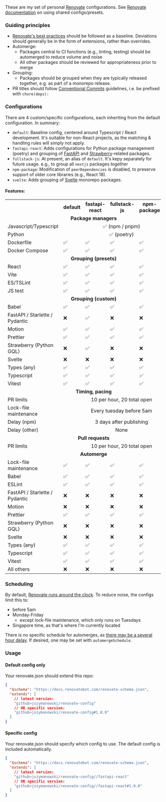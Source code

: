 These are my set of personal [Renovate](https://docs.renovatebot.com/) configurations.  See [Renovate documentation](https://docs.renovatebot.com/config-presets/) on using shared configs/presets.

### Guiding principles

- [Renovate's best practices](https://docs.renovatebot.com/presets-config/#configbest-practices) should be followed as a baseline.  Deviations should generally be in the form of extensions, rather than overrides.
- Automerge:
  - Packages central to CI functions (e.g., linting, testing) should be automerged to reduce volume and noise
  - All other packages should be reviewed for appropriateness prior to merge
- Grouping:
  - Packages should be grouped when they are typically released together, e.g. as part of a monorepo release.
- PR titles should follow [Conventional Commits](https://www.conventionalcommits.org/en/v1.0.0/) guidelines, i.e. be prefixed with `chore(deps):`


### Configurations

There are 4 custom/specific configurations, each inheriting from the default configuration.  In summary:

- `default`: Baseline config, centered around Typescript / React development.  It's suitable for non-React projects, as the matching & handling rules will simply not apply.
- `fastapi-react`: Adds configurations for Python package management (poetry) and grouping of [FastAPI](https://fastapi.tiangolo.com/) and [Strawberry](https://strawberry.rocks/)-related packages.
- `fullstack-js`: At present, an alias of `default`.  It's kepy separately for future usage.  e.g., to group all `nextjs` packages together
- `npm-package`: Modification of `peerDependencies` is disabled, to preserve support of older core libraries (e.g., React 18).
- `svelte`: Adds grouping of [Svelte](https://svelte.dev/) monorepo packages.

#### Features: 

<table>
<tr>
<th></th><th>default</th><th>fastapi-react</th><th>fullstack-js</th><th>npm-package</th><th>svelte</th></tr>

<tr><td colspan=6 align=center><b>Package managers</b></td></tr>
<tr><td>Javascript/Typescript</td><td colspan=5 align=center>✅ (npm / pnpm)</td></tr>
<tr><td>Python</td><td colspan=5 align=center>✅ (poetry)</td></tr>
<tr><td>Dockerfile</td><td>✅</td><td>✅</td><td>✅</td><td>✅</td><td>✅</td></tr>
<tr><td>Docker Compose</td><td>✅</td><td>✅</td><td>✅</td><td>✅</td><td>✅</td></tr>

<tr><td colspan=6 align=center><b>Grouping (presets)</b></td></tr>
<tr><td>React</td><td>✅</td><td>✅</td><td>✅</td><td>✅</td><td>✅</td></tr>
<tr><td>Vite</td><td>✅</td><td>✅</td><td>✅</td><td>✅</td><td>✅</td></tr>
<tr><td>ES/TSLint</td><td>✅</td><td>✅</td><td>✅</td><td>✅</td><td>✅</td></tr>
<tr><td>JS test</td><td>✅</td><td>✅</td><td>✅</td><td>✅</td><td>✅</td></tr>

<tr><td colspan=6 align=center><b>Grouping (custom)</b></td></tr>
<tr><td>Babel</td><td>✅</td><td>✅</td><td>✅</td><td>✅</td><td>✅</td></tr>
<tr><td>FastAPI / Starlette / Pydantic</td><td>❌</td><td>✅</td><td>❌</td><td>❌</td><td>❌</td></tr>
<tr><td>Motion</td><td>✅</td><td>✅</td><td>✅</td><td>✅</td><td>✅</td></tr>
<tr><td>Prettier</td><td>✅</td><td>✅</td><td>✅</td><td>✅</td><td>✅</td></tr>
<tr><td>Strawberry (Python GQL)</td><td>❌</td><td>✅</td><td>❌</td><td>❌</td><td>❌</td></tr>
<tr><td>Svelte</td><td>❌</td><td>❌</td><td>❌</td><td>❌</td><td>✅</td></tr>
<tr><td>Types (any)</td><td>✅</td><td>✅</td><td>✅</td><td>✅</td><td>✅</td></tr>
<tr><td>Typescript</td><td>✅</td><td>✅</td><td>✅</td><td>✅</td><td>✅</td></tr>
<tr><td>Vitest</td><td>✅</td><td>✅</td><td>✅</td><td>✅</td><td>✅</td></tr>

<tr><td colspan=6 align=center><b>Timing, pacing</b></td></tr>
<tr><td>PR limits</td><td colspan=5 align=center>10 per hour, 20 total open</td></tr>
<tr><td>Lock-file maintenance</td><td colspan=5 align=center>Every tuesday before 5am</td></tr>
<tr><td>Delay (npm)</td><td colspan=5 align=center>3 days after publishing</td></tr>
<tr><td>Delay (other)</td><td colspan=5 align=center>None</td></tr>

<tr><td colspan=6 align=center><b>Pull requests</b></td></tr>
<tr><td>PR limits</td><td colspan=5 align=center>10 per hour, 20 total open</td></tr>


<tr><td colspan=6 align=center><b>Automerge</b></td></tr>
<tr><td>Lock-file maintenance</td><td>✅</td><td>✅</td><td>✅</td><td>✅</td><td>✅</td></tr>
<tr><td>Babel</td><td>✅</td><td>✅</td><td>✅</td><td>✅</td><td>✅</td></tr>
<tr><td>ESLint</td><td>✅</td><td>✅</td><td>✅</td><td>✅</td><td>✅</td></tr>
<tr><td>FastAPI / Starlette / Pydantic</td><td>❌</td><td>❌</td><td>❌</td><td>❌</td><td>❌</td></tr>
<tr><td>Motion</td><td>❌</td><td>❌</td><td>❌</td><td>❌</td><td>❌</td></tr>
<tr><td>Prettier</td><td>✅</td><td>✅</td><td>✅</td><td>✅</td><td>✅</td></tr>
<tr><td>Strawberry (Python GQL)</td><td>❌</td><td>❌</td><td>❌</td><td>❌</td><td>❌</td></tr>
<tr><td>Svelte</td><td>❌</td><td>❌</td><td>❌</td><td>❌</td><td>❌</td></tr>
<tr><td>Types (any)</td><td>✅</td><td>✅</td><td>✅</td><td>✅</td><td>✅</td></tr>
<tr><td>Typescript</td><td>✅</td><td>✅</td><td>✅</td><td>✅</td><td>✅</td></tr>
<tr><td>Vitest</td><td>✅</td><td>✅</td><td>✅</td><td>✅</td><td>✅</td></tr>
<tr><td>All others</td><td>❌</td><td>❌</td><td>❌</td><td>❌</td><td>❌</td></tr>
</table>

### Scheduling
By default, [Renovate runs around the clock](https://docs.renovatebot.com/key-concepts/scheduling/).  To reduce noise, the configs limit this to:
- before 5am
- Monday-Friday
  - except lock-file maintenance, which only runs on Tuesdays
- Singapore time, as that's where I'm currently located

There is no specific schedule for automerges, as [there may be a several hour delay](https://docs.renovatebot.com/key-concepts/automerge/).  If desired, one may be set with `automergeSchedule`.  

### Usage

#### Default config only

Your renovate.json should extend this repo:
```json
{
  "$schema": "https://docs.renovatebot.com/renovate-schema.json",
  "extends": [
    // latest version:
    "github>jszymanowski/renovate-config"
    // OR specific version:
    "github>jszymanowski/renovate-config#1.0.0" 
  ]
}
```

#### Specific config

Your renovate.json should specify which config to use.  The default config is included automatically.
```json
{
  "$schema": "https://docs.renovatebot.com/renovate-schema.json",
  "extends": [
    // latest version:
    "github>jszymanowski/renovate-config//fastapi-react"
    // OR specific version:
    "github>jszymanowski/renovate-config//fastapi-react#1.0.0" 
  ]
}
```
